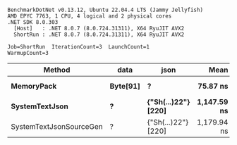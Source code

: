 ```

BenchmarkDotNet v0.13.12, Ubuntu 22.04.4 LTS (Jammy Jellyfish)
AMD EPYC 7763, 1 CPU, 4 logical and 2 physical cores
.NET SDK 8.0.303
  [Host]   : .NET 8.0.7 (8.0.724.31311), X64 RyuJIT AVX2
  ShortRun : .NET 8.0.7 (8.0.724.31311), X64 RyuJIT AVX2

Job=ShortRun  IterationCount=3  LaunchCount=1  
WarmupCount=3  

```
| Method                  | data     | json                | Mean        | Error     | StdDev   | Min         | Max         | Gen0   | Allocated |
|------------------------ |--------- |-------------------- |------------:|----------:|---------:|------------:|------------:|-------:|----------:|
| **MemoryPack**              | **Byte[91]** | **?**                   |    **75.87 ns** |  **4.827 ns** | **0.265 ns** |    **75.57 ns** |    **76.08 ns** | **0.0019** |     **168 B** |
| **SystemTextJson**          | **?**        | **{&quot;Sh(...)22&quot;} [220]** | **1,147.59 ns** | **92.064 ns** | **5.046 ns** | **1,141.88 ns** | **1,151.45 ns** | **0.0019** |     **168 B** |
| SystemTextJsonSourceGen | ?        | {&quot;Sh(...)22&quot;} [220] | 1,179.94 ns | 26.277 ns | 1.440 ns | 1,178.44 ns | 1,181.31 ns | 0.0019 |     168 B |
